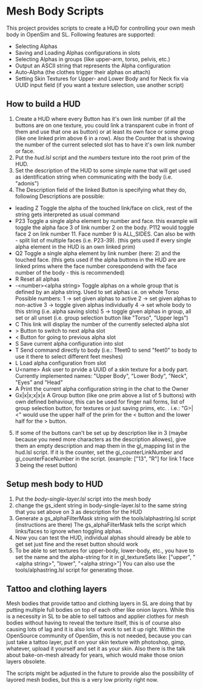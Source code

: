 # Mesh Body Scripts

This project provides scripts to create a HUD for controlling your own mesh body in OpenSim and SL.
Following features are supported:
- Selecting Alphas
- Saving and Loading Alphas configurations in slots
- Selecting Alphas in groups (like upper-arm, torso, pelvis, etc.)
- Output an ASCII string that represents the Alpha configuration
- Auto-Alpha (the clothes trigger their alphas on attach)
- Setting Skin Textures for Upper- and Lower Body and for Neck fix via UUID input field
  (if you want a texture selection, use another script)

## How to build a HUD
1. Create a HUD where every Button has it's own link number (if all the buttons are on one texture, you could link a transparent cube in front of them and use that one as button) or at least its own face or some group (like one linked prim above 6 in a row). Also the Counter that is showing the number of the current selected slot has to have it's own link number or face.
2. Put the *hud.lsl* script and the *numbers* texture into the root prim of the HUD.
3. Set the description of the HUD to some simple name that will get used as identification string when communicating with the body (i.e. "adonis")
4. The Description field of the linked Button is specifying what they do, following Descriptions are possible:
  - leading Z
    Toggle the alpha of the touched link/face on click, rest of the string gets interpreted as usual command
  - P23
    Toggle a single alpha element by number and face. this example will toggle the alpha face 3 of link number 2 on the body. P112 would toggle face 2 on link number 11. Face number 9 is ALL_SIDES.
    Can also be with - split list of multiple faces (i.e. P23-39).
    (this gets used if every single alpha element in the HUD is an own linked prim)
  - Q2
    Toggle a single alpha element by link number (here: 2) and the touched face.
    (this gets used if the alpha buttons in the HUD are are linked prims where the face number corespondend with the face number of the body - this is recommended)
  - R
    Reset all alphas
  - -\<number\>\<alpha string\>
    Toggle alphas on a whole group that is defined by an alpha string. Used to set alphas i.e. on whole Torso
    Possible numbers:
    1 -> set given alphas to active
    2 -> set given alphas to non-active
    3 -> toggle given alphas individually
    4 -> set whole body to this string (i.e. alpha saving slots)
    5 -> toggle given alphas in group, all set or all unset (i.e. group selection button like "Torso", "Upper legs")
  - C
    This link will display the number of the currently selected alpha slot
  - \>
    Button to switch to next alpha slot
  - \<
    Button for going to previous alpha slot
  - S
    Save current alpha configuration into slot
  - T
    Send command directly to body (i.e.: Tfeet0 to send "feet0" to body to use it there to select different feet meshes)
  - L
    Load alpha configuration from slot
  - U\<name\>
    Ask user to prvide a UUID of a skin texture for a body part. Currently implemented names: "Upper Body", "Lower Body", "Neck", "Eyes" and "Head"
  - A
    Print the current alpha configuration string in the chat to the Owner
  - Gx|x|x;x|x|x
    A Group button (like one prim above a list of 5 buttons) with own defined behaviour, this can be used for finger nail forms, list of group selection button, for textures or just saving prims, etc. . i.e.: "G>|<" would use the upper half of the prim for the < button and the lower half for the > button.
5. If some of the buttons can't be set up by description like in 3 (maybe because you need more characters as the description allowes), give them an empty description and map them in the gl\_mapping list in the hud.lsl script. If it is the counter, set the gi\_counterLinkNumber and gi\_counterFaceNumber in the script.
   (example: ["13", "R"] for link 1 face 3 being the reset button)

## Setup mesh body to HUD
1. Put the *body-single-layer.lsl* script into the mesh body
2. change the gs\_ident string in body-single-layer.lsl to the same string that you set above on 3 as description for the HUD
3. Generate a gs_alphaFilterMask string with the tools/alphastring.lsl script (instructions are there)
   The gs_alphaFilterMask tells the script which links/faces to ignore when toggling alphas.
4. Now you can test the HUD, individual alphas should already be able to get set just fine and the reset button should work
5. To be able to set textures for upper-body, lower-body, etc., you have to set the name and the alpha-string for it in gl\_textureSets
   like: ["upper", "\<alpha string\>", "lower", "\<alpha string\>"]
   You can also use the tools/alphastring.lsl script for generating those.


## Tattoo and clothing layers
Mesh bodies that provide tattoo and clothing layers in SL are doing that by putting multiple full bodies on top of each other like onion layors. While this is a necessity in SL to be able to sell tattoos and applier clothes for mesh bodies without having to reveal the texture itself, this is of course also causing lots of lag and it is also lots of work to set it up right.
Within the OpenSource community of OpenSim, this is not needed, because you can just take a tattoo layer, put it on your skin texture with photoshop, gimp, whatever, upload it yourself and set it as your skin. Also there is the talk about bake-on-mesh already for years, which would make those onion layers obsolete.

The scripts might be adjusted in the future to provide also the possibility of layored mesh bodies, but this is a very low priority right now.

